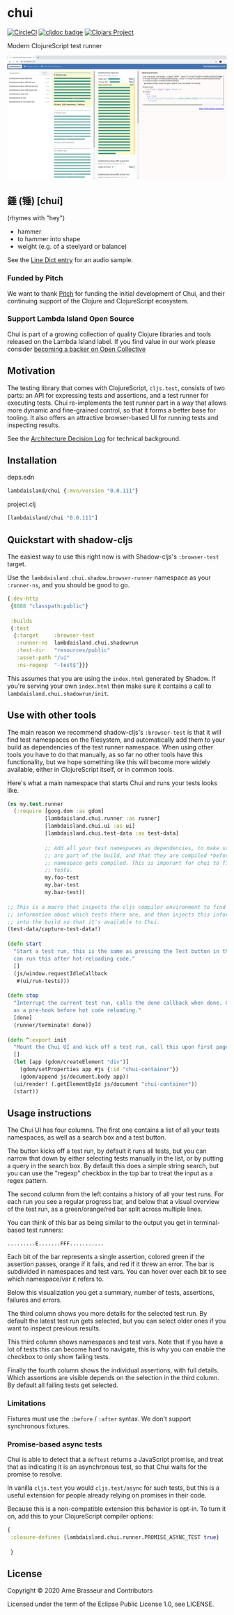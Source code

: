 # chui

<!-- badges -->
[![CircleCI](https://circleci.com/gh/lambdaisland/chui.svg?style=svg)](https://circleci.com/gh/lambdaisland/chui) [![cljdoc badge](https://cljdoc.org/badge/lambdaisland/chui)](https://cljdoc.org/d/lambdaisland/chui) [![Clojars Project](https://img.shields.io/clojars/v/lambdaisland/chui.svg)](https://clojars.org/lambdaisland/chui)
<!-- /badges -->

Modern ClojureScript test runner

![Screenshot of the Chui UI in action](screenshot_.png)

## 錘 (锤) [chuí]

(rhymes with "hey")

- hammer
- to hammer into shape
- weight (e.g. of a steelyard or balance)

See the [Line Dict entry](https://dict.naver.com/linedict/zhendict/dict.html#/cnen/entry/cf6a566ba4a64496b8d8610525f3d9e8) for an audio sample.

### Funded by Pitch

We want to thank [Pitch](https://pitch.com) for funding the initial development
of Chui, and their continuing support of the Clojure and ClojureScript
ecosystem.

<!-- opencollective -->
### Support Lambda Island Open Source

Chui is part of a growing collection of quality Clojure libraries and
tools released on the Lambda Island label. If you find value in our work please
consider [becoming a backer on Open Collective](http://opencollective.com/lambda-island#section-contribute)
<!--/opencollective -->

## Motivation

The testing library that comes with ClojureScript, `cljs.test`, consists of two
parts: an API for expressing tests and assertions, and a test runner for
executing tests. Chui re-implements the test runner part in a way that allows
more dynamic and fine-grained control, so that it forms a better base for
tooling. It also offers an attractive browser-based UI for running tests and
inspecting results.

See the [Architecture Decision Log](doc/architecture_decision_log.org) for
technical background.

## Installation

deps.edn

``` clojure
lambdaisland/chui {:mvn/version "0.0.111"}
```

project.clj

``` clojure
[lambdaisland/chui "0.0.111"]
```


## Quickstart with shadow-cljs

The easiest way to use this right now is with Shadow-cljs's `:browser-test` target.

Use the `lambdaisland.chui.shadow.browser-runner` namespace as your
`:runner-ns`, and you should be good to go.

``` clojure
{:dev-http
 {8888 "classpath:public"}

 :builds
 {:test
  {:target     :browser-test
   :runner-ns  lambdaisland.chui.shadowrun
   :test-dir   "resources/public"
   :asset-path "/ui"
   :ns-regexp  "-test$"}}}
```

This assumes that you are using the `index.html` generated by Shadow. If you're
serving your own `index.html` then make sure it contains a call to
`lambdaisland.chui.shadowrun/init`.

## Use with other tools

The main reason we recommend shadow-cljs's `:browser-test` is that it will find
test namespaces on the filesystem, and automatically add them to your build as
dependencies of the test runner namespace. When using other tools you have to do
that manually, as so far no other tools have this functionality, but we hope
something like this will become more widely available, either in ClojureScript
itself, or in common tools.

Here's what a main namespace that starts Chui and runs your tests looks like.

``` clojure
(ns my.test.runner
  (:require [goog.dom :as gdom]
            [lambdaisland.chui.runner :as runner]
            [lambdaisland.chui.ui :as ui]
            [lambdaisland.chui.test-data :as test-data]

            ;; Add all your test namespaces as dependencies, to make sure they
            ;; are part of the build, and that they are compiled *before* this
            ;; namespace gets compiled. This is imporant for chui to find your
            ;; tests.
            my.foo-test
            my.bar-test
            my.baz-test))

;; This is a macro that inspects the cljs compiler environment to find
;; information about which tests there are, and then injects this information
;; into the build so that it's available to Chui.
(test-data/capture-test-data!)

(defn start
  "Start a test run, this is the same as pressing the Test button in the UI. You
  can run this after hot-reloading code."
  []
  (js/window.requestIdleCallback
   #(ui/run-tests)))

(defn stop
  "Interrupt the current test run, calls the done callback when done. Can be used
  as a pre-hook before hot code reloading."
  [done]
  (runner/terminate! done))

(defn ^:export init
  "Mount the Chui UI and kick off a test run, call this upon first page load."
  []
  (let [app (gdom/createElement "div")]
    (gdom/setProperties app #js {:id "chui-container"})
    (gdom/append js/document.body app))
  (ui/render! (.getElementById js/document "chui-container"))
  (start))
```

## Usage instructions

The Chui UI has four columns. The first one contains a list of all your tests
namespaces, as well as a search box and a test button.

The button kicks off a test run, by default it runs all tests, but you can
narrow that down by either selecting tests manually in the list, or by putting a
query in the search box. By default this does a simple string search, but you
can use the "regexp" checkbox in the top bar to treat the input as a regex
pattern.

The second column from the left contains a history of all your test runs. For
each run you see a regular progress bar, and below that a visual overview of the
test run, as a green/orange/red bar split across multiple lines.

You can think of this bar as being similar to the output you get in
terminal-based test runners:

```
.........E.......FFF...........
```

Each bit of the bar represents a single assertion, colored green if the
assertion passes, orange if it fails, and red if it threw an error. The bar is
subdivided in namespaces and test vars. You can hover over each bit to see which
namespace/var it refers to.

Below this visualization you get a summary, number of tests, assertions,
failures and errors.

The third column shows you more details for the selected test run. By default
the latest test run gets selected, but you can select older ones if you want to
inspect previous results.

This third column shows namespaces and test vars. Note that if you have a lot of
tests this can become hard to navigate, this is why you can enable the checkbox
to only show failing tests.

Finally the fourth column shows the individual assertions, with full details.
Which assertions are visible depends on the selection in the third column. By
default all failing tests get selected.

### Limitations

Fixtures must use the `:before` / `:after` syntax. We don't support synchronous
fixtures.

### Promise-based async tests

Chui is able to detect that a `deftest` returns a JavaScript promise, and treat
that as indicating it is an asynchronous test, so that Chui waits for the
promise to resolve.

In vanilla `cljs.test` you would `cljs.test/async` for such tests, but this is a
useful extension for people already relying on promises in their code.

Because this is a non-compatible extension this behavior is opt-in. To turn it
on, add this to your ClojureScript compiler options:

``` clojure
{
 :closure-defines {lambdaisland.chui.runner.PROMISE_ASYNC_TEST true}

 }
```

## License

Copyright &copy; 2020 Arne Brasseur and Contributors

Licensed under the term of the Eclipse Public License 1.0, see LICENSE.
